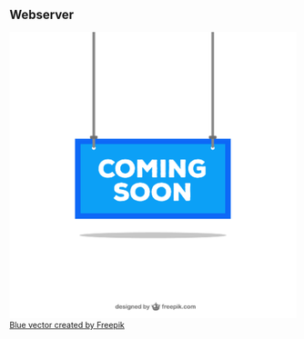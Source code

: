 ## Webserver
![Alt text](images/ComingSoon.jpg)
<a href="https://www.freepik.com/free-photos-vectors/blue">Blue vector created by Freepik</a>